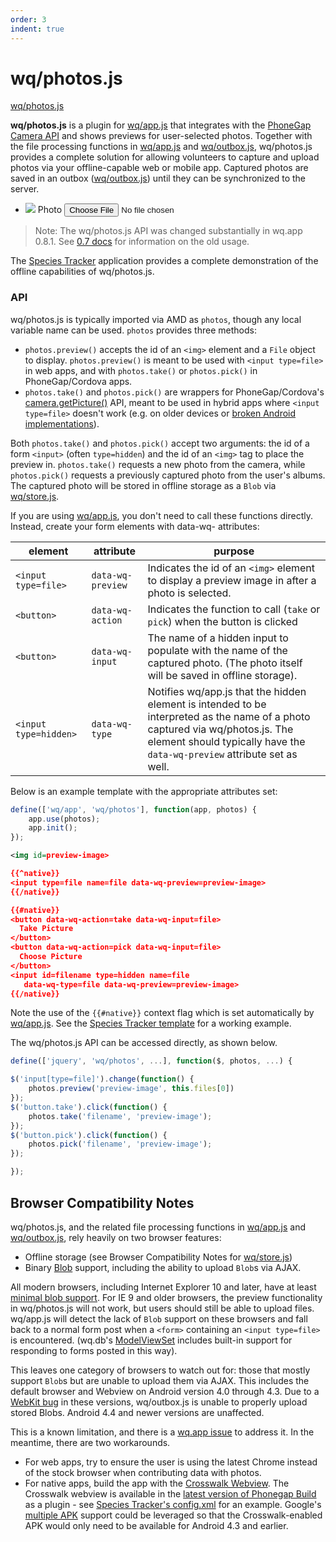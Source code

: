 ```yaml
---
order: 3
indent: true
---
```


wq/photos.js
======

[wq/photos.js]

**wq/photos.js** is a plugin for [wq/app.js] that integrates with the [PhoneGap Camera API] and shows previews for user-selected photos.  Together with the file processing functions in [wq/app.js] and [wq/outbox.js], wq/photos.js provides a complete solution for allowing volunteers to capture and upload photos via your offline-capable web or mobile app.  Captured photos are saved in an outbox ([wq/outbox.js]) until they can be synchronized to the server.

<div data-interactive id='photo-example'>
  <ul data-role="listview">
    <li class="ui-field-contain">
      <img src="https://wq.io/images/empty.png" id="preview">
      <label for="image">Photo</label>
      <input type="file" name="photos" id="image" data-wq-preview="preview">
    </li>
  </ul>
</div>

> Note: The wq/photos.js API was changed substantially in wq.app 0.8.1.  See [0.7 docs](https://wq.io/0.7/docs/other-modules) for information on the old usage.

The [Species Tracker](http://species.wq.io) application provides a complete demonstration of the offline capabilities of wq/photos.js.

### API
wq/photos.js is typically imported via AMD as `photos`, though any local variable name can be used.  `photos` provides three methods:

  * `photos.preview()` accepts the id of an `<img>` element and a `File` object to display.  `photos.preview()` is meant to be used with `<input type=file>` in web apps, and with `photos.take()` or `photos.pick()` in PhoneGap/Cordova apps.
  * `photos.take()` and `photos.pick()` are wrappers for PhoneGap/Cordova's [camera.getPicture()] API, meant to be used in hybrid apps where `<input type=file>` doesn't work (e.g. on older devices or [broken Android implementations]).

Both `photos.take()` and `photos.pick()` accept two arguments: the id of a form `<input>` (often `type=hidden`) and the id of an `<img>` tag to place the preview in.  `photos.take()` requests a new photo from the camera, while `photos.pick()` requests a previously captured photo from the user's albums.  The captured photo will be stored in offline storage as a `Blob` via [wq/store.js].


If you are using [wq/app.js], you don't need to call these functions directly.  Instead, create your form elements with data-wq- attributes:

element | attribute | purpose
--------|-----------|---------
`<input type=file>` | `data-wq-preview` | Indicates the id of an `<img>` element to display a preview image in after a photo is selected.
`<button>` | `data-wq-action` | Indicates the function to call (`take` or `pick`) when the button is clicked
`<button>` | `data-wq-input` | The name of a hidden input to populate with the name of the captured photo.  (The photo itself will be saved in offline storage).
`<input type=hidden>` | `data-wq-type` | Notifies wq/app.js that the hidden element is intended to be interpreted as the name of a photo captured via wq/photos.js.  The element should typically have the `data-wq-preview` attribute set as well.

Below is an example template with the appropriate attributes set:

```javascript
define(['wq/app', 'wq/photos'], function(app, photos) {
    app.use(photos);
    app.init();
});
```

```xml
<img id=preview-image>

{{^native}}
<input type=file name=file data-wq-preview=preview-image>
{{/native}}

{{#native}}
<button data-wq-action=take data-wq-input=file>
  Take Picture
</button>
<button data-wq-action=pick data-wq-input=file>
  Choose Picture
</button>
<input id=filename type=hidden name=file
   data-wq-type=file data-wq-preview=preview-image>
{{/native}}
```

Note the use of the `{{#native}}` context flag which is set automatically by [wq/app.js].  See the [Species Tracker template](https://github.com/powered-by-wq/species.wq.io/blob/master/templates/partials/new_photo.html) for a working example.

The wq/photos.js API can be accessed directly, as shown below.

```javascript
define(['jquery', 'wq/photos', ...], function($, photos, ...) {

$('input[type=file]').change(function() {
    photos.preview('preview-image', this.files[0])
});
$('button.take').click(function() {
    photos.take('filename', 'preview-image');
});
$('button.pick').click(function() {
    photos.pick('filename', 'preview-image');
});

});
```

## Browser Compatibility Notes
wq/photos.js, and the related file processing functions in [wq/app.js] and [wq/outbox.js], rely heavily on two browser features:
 - Offline storage (see Browser Compatibility Notes for [wq/store.js])
 - Binary [Blob] support, including the ability to upload `Blob`s via AJAX.

All modern browsers, including Internet Explorer 10 and later, have at least [minimal blob support](https://github.com/nolanlawson/state-of-binary-data-in-the-browser).  For IE 9 and older browsers, the preview functionality in wq/photos.js will not work, but users should still be able to upload files.  wq/app.js will detect the lack of `Blob` support on these browsers and fall back to a normal form post when a `<form>` containing an `<input type=file>` is encountered.  (wq.db's [ModelViewSet] includes built-in support for responding to forms posted in this way).

This leaves one category of browsers to watch out for: those that mostly support `Blob`s but are unable to upload them via AJAX.  This includes the default browser and Webview on Android version 4.0 through 4.3.  Due to a [WebKit bug](https://code.google.com/p/android/issues/detail?id=39882) in these versions, wq/outbox.js is unable to properly upload stored Blobs.  Android 4.4 and newer versions are unaffected.

This is a known limitation, and there is a [wq.app issue](https://github.com/wq/wq.app/issues/51) to address it.  In the meantime, there are two workarounds.

 * For web apps, try to ensure the user is using the latest Chrome instead of the stock browser when contributing data with photos.
 * For native apps, build the app with the [Crosswalk Webview](https://crosswalk-project.org/).  The Crosswalk webview is available in the [latest version of Phonegap Build](http://phonegap.com/blog/2015/06/16/phonegap-updated-on-build/) as a plugin - see [Species Tracker's config.xml](https://github.com/powered-by-wq/species.wq.io/blob/master/native/config.xml) for an example.  Google's [multiple APK](http://developer.android.com/google/play/publishing/multiple-apks.html) support could be leveraged so that the Crosswalk-enabled APK would only need to be available for Android 4.3 and earlier.

[Blob]: https://developer.mozilla.org/en-US/docs/Web/API/Blob
[wq/photos.js]: https://github.com/wq/wq.app/blob/master/js/wq/photos.js
[wq/app.js]: https://wq.io/docs/app-js
[PhoneGap Camera API]: https://www.npmjs.com/package/cordova-plugin-camera
[camera.getPicture()]: https://www.npmjs.com/package/cordova-plugin-camera
[broken Android implementations]: http://code.google.com/p/android/issues/detail?id=62220
[wq/outbox.js]: https://wq.io/docs/outbox-js
[wq/store.js]: https://wq.io/docs/store-js
[ModelViewSet]: https://wq.io/docs/views
